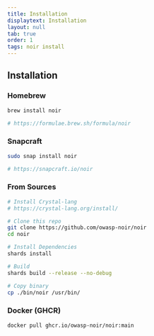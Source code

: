 ```yaml
---
title: Installation
displaytext: Installation
layout: null
tab: true
order: 1
tags: noir install
---
```


## Installation

### Homebrew

```bash
brew install noir

# https://formulae.brew.sh/formula/noir
```

### Snapcraft

```bash
sudo snap install noir

# https://snapcraft.io/noir
```

### From Sources
```bash
# Install Crystal-lang
# https://crystal-lang.org/install/

# Clone this repo
git clone https://github.com/owasp-noir/noir
cd noir

# Install Dependencies
shards install

# Build
shards build --release --no-debug

# Copy binary
cp ./bin/noir /usr/bin/
```

### Docker (GHCR)
```bash
docker pull ghcr.io/owasp-noir/noir:main
```